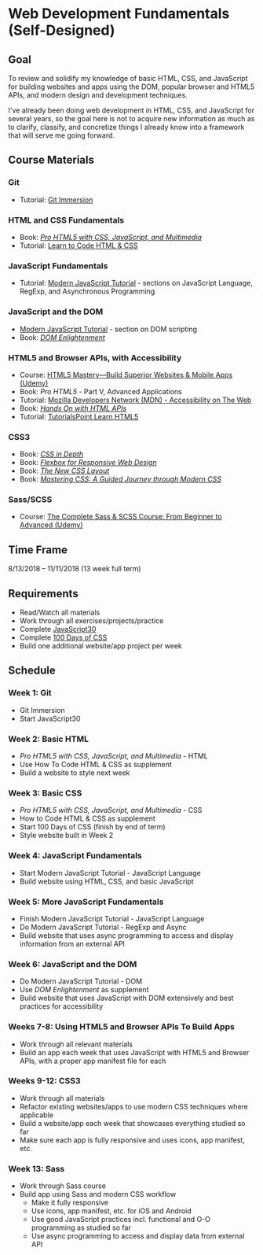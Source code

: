 # Web Development Fundamentals (Self-Designed)

## Goal

To review and solidify my knowledge of basic HTML, CSS, and JavaScript for building websites and apps using the DOM, popular browser and HTML5 APIs, and modern design and development techniques.

I've already been doing web development in HTML, CSS, and JavaScript for several years, so the goal here is not to acquire new information as much as to clarify, classify, and concretize things I already know into a framework that will serve me going forward.

## Course Materials

### Git

- Tutorial: [Git Immersion](http://gitimmersion.com/)

### HTML and CSS Fundamentals

- Book: [_Pro HTML5 with CSS, JavaScript, and Multimedia_](https://www.amazon.com/Pro-HTML5-CSS-JavaScript-Multimedia/dp/1484224620)
- Tutorial: [Learn to Code HTML & CSS](https://learn.shayhowe.com/)

### JavaScript Fundamentals

- Tutorial: [Modern JavaScript Tutorial](http://javascript.info) - sections on JavaScript Language, RegExp, and Asynchronous Programming

### JavaScript and the DOM

- [Modern JavaScript Tutorial](http://javascript.info) - section on DOM scripting
- Book: [_DOM Enlightenment_](http://domenlightenment.com/)

### HTML5 and Browser APIs, with Accessibility

- Course: [HTML5 Mastery—Build Superior Websites & Mobile Apps (Udemy)](https://www.udemy.com/html5-mastery-mobile-apps-websites/)
- Book: _Pro HTML5_ - Part V, Advanced Applications
- Tutorial: [Mozilla Developers Network (MDN) - Accessibility on The Web](https://developer.mozilla.org/en-US/docs/Web/Accessibility)
- Book: [_Hands On with HTML APIs_](https://www.amazon.com/Hands-HTML-APIs-Harness-Power/dp/1521391378)
- Tutorial: [TutorialsPoint Learn HTML5](https://www.tutorialspoint.com/html5/index.htm)

### CSS3
- Book: [_CSS in Depth_](https://www.amazon.com/CSS-Depth-Keith-J-Grant/dp/1617293458)
- Book: [_Flexbox for Responsive Web Design_](https://www.amazon.com/Flexbox-Responsive-Web-Design-websites-ebook/dp/B01IO2P3M0)
- Book: [_The New CSS Layout_](https://www.amazon.com/New-CSS-Layout-Rachel-Andrew/dp/1937557685)
- Book: [_Mastering CSS: A Guided Journey through Modern CSS_](https://www.amazon.com/dp/B071GNQ2VQ/ref=dp-kindle-redirect?_encoding=UTF8&btkr=1)

### Sass/SCSS

- Course: [The Complete Sass & SCSS Course: From Beginner to Advanced (Udemy)](https://www.udemy.com/sasscourse/)

## Time Frame

8/13/2018 &ndash; 11/11/2018 (13 week full term)

## Requirements

- Read/Watch all materials
- Work through all exercises/projects/practice
- Complete [JavaScript30](https://javascript30.com)
- Complete [100 Days of CSS](https://100dayscss.com/)
- Build one additional website/app project per week

## Schedule

### Week 1: Git

- Git Immersion
- Start JavaScript30

### Week 2: Basic HTML

- _Pro HTML5 with CSS, JavaScript, and Multimedia_ - HTML
- Use How To Code HTML & CSS as supplement
- Build a website to style next week

### Week 3: Basic CSS

- _Pro HTML5 with CSS, JavaScript, and Multimedia_ - CSS
- How to Code HTML & CSS as supplement
- Start 100 Days of CSS (finish by end of term)
- Style website built in Week 2

### Week 4: JavaScript Fundamentals

- Start Modern JavaScript Tutorial - JavaScript Language
- Build website using HTML, CSS, and basic JavaScript

### Week 5: More JavaScript Fundamentals

- Finish Modern JavaScript Tutorial - JavaScript Language
- Do Modern JavaScript Tutorial - RegExp and Async
- Build website that uses async programming to access and display information from an external API 

### Week 6: JavaScript and the DOM

- Do Modern JavaScript Tutorial - DOM
- Use _DOM Enlightenment_ as supplement
- Build website that uses JavaScript with DOM extensively and best practices for accessibility

### Weeks 7-8: Using HTML5 and Browser APIs To Build Apps

- Work through all relevant materials
- Build an app each week that uses JavaScript with HTML5 and Browser APIs, with a proper app manifest file for each

### Weeks 9-12: CSS3

- Work through all materials
- Refactor existing websites/apps to use modern CSS techniques where applicable
- Build a website/app each week that showcases everything studied so far
- Make sure each app is fully responsive and uses icons, app manifest, etc.

### Week 13: Sass

- Work through Sass course
- Build app using Sass and modern CSS workflow
  - Make it fully responsive
  - Use icons, app manifest, etc. for iOS and Android
  - Use good JavaScript practices incl. functional and O-O programming as studied so far
  - Use async programming to access and display data from external API
